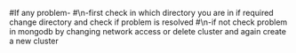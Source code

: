 
#If any problem-
#\n-first check in which directory you are in if required change directory and check if problem is resolved
#\n-if not check problem in mongodb by changing network access or delete cluster and again create a new cluster
